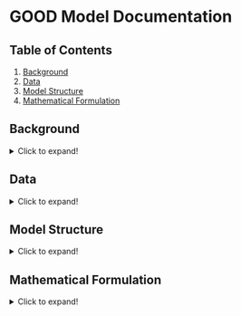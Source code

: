 # GOOD Model Documentation

## Table of Contents
1. [Background](#background)
2. [Data](#data)
3. [Model Structure](#model-structure)
4. [Mathematical Formulation](#mathematical-formulation)

## Background
<details>
<summary>Click to expand!</summary>

The Grid Optimized Operation Dispatch (GOOD) model was developed by Prof. Alan Jenn to investigate the impact of transportation electrification policies on the electric grid. The first version of the GOOD model relied on a combination of R (pre- and post-processing data) and GAMS (optimization). The present version is open source leveraging Python’s object-oriented programming structure and host of third-party libraries. The model uses Pyomo, a Python optimization package enabling LP, MIP, NLP, and a variety of other problem types.

### Purpose & Target User Group
The model is intended for researchers and policy makers to assess the impact of transportation decarbonization policies on the electric grid. It enables to conduct independent analysis within common modeling framework and shared data inputs to better evaluate the outcomes of different policy approaches.

### Prior Work & Use
The model has been used by Prof. Alan Jenn in prior work, including:

- Alan Jenn. "Emissions of electric vehicles in California's transition to carbon neutrality." Applied Energy. (2023). [DOI](https://doi.org/10.1016/j.apenergy.2023.120974)
- Wanshi Hong, Alan Jenn, and Bin Wang. "Electrified autonomous freight benefit analysis on fleet, infrastructure and grid leveraging Grid-Electrified Mobility (GEM) model.” Applied Energy. (2023) [DOI](https://doi.org/10.1016/j.apenergy.2023.120760)
- Yanning Li, Xinwei Li, and Alan Jenn. "Evaluating the emission benefits of shared autonomous electric vehicle fleets: A case study in California." Applied Energy. (2022). [DOI](https://doi.org/10.1016/j.apenergy.2022.119638)
- Fan Tong, Derek Wolfson, Alan Jenn, Corinne D. Scown, and Maximilian Auffhammer. "Energy consumption and charging load profiles from long-haul truck electrification in the United States." Environmental Research: Infrastructure and Sustainability 1, no. 2 (2021). [DOI](https://doi.org/10.1088/2634-4505/ac186a)
- Fan Tong, Alan Jenn, Derek Wolfson, Corrine Scown, Maximilian Auffhammer. “Health and Climate Impacts from Long-Haul Truck Electrification.” Environmental Science & Technology. (2021). [DOI](https://doi.org/10.1021/acs.est.1c01273)
- Colin JR Sheppard, Alan T. Jenn, Jeffery Buyers Greenblatt, Gordon S. Bauer, and Brian F. Gerke. “Private Versus Shared, Automated Electric Vehicles for US Personal Mobility: Energy Use, Greenhouse Gas Emissions, Grid Integration and Cost Impacts.” Environmental Science & Technology. (2021). [DOI](https://doi.org/10.1021/acs.est.0c06655)
- Alan Jenn, Kyle Clark-Sutton, Michael P. Gallaher, and Jeffrey Petrusa. “Environmental impacts of extreme fast charging.” Environmental Research Letters. (2020). [DOI](https://doi.org/10.1088/1748-9326/ab9870)
- Colin JR Sheppard, Gordon S. Bauer, Brian F. Gerke, Jeffery B. Greenblatt, Alan T. Jenn, and Anand R. Gopal. “A joint optimization scheme for the planning and operations of shared, autonomous, electric vehicle fleets serving mobility on demand”. Transportation Research Record (2019), pp. 1–19. [DOI](https://doi.org/10.1177/0361198119838270)

</details>

## Data
<details>
<summary>Click to expand!</summary>

### Data Sources

The model leverages data from the Environmental Protection Agency’s (EPA) [Emissions & Generation Integrated Database (eGRID)](https://www.epa.gov/egrid), [National Electric Energy Data System (NEEDS)](https://www.epa.gov/power-sector-modeling/national-electric-energy-data-system-needs) database, and [Power Sector Modeling Platform Using IPM](https://www.epa.gov/power-sector-modeling/2023-reference-case). The databases provide the portfolio of generators, their corresponding emission factors, and the capacity and cost of different generation resources for capacity expansion planning. Most of the input parameters are contained within eGRID and NEEDS.

#### eGRID
There is one input from eGRID: power plant characteristics.

**File: egrid2020_data_plants.csv**

This file contains attribute information about power plants in the US. Location information of interest includes:
- `UTLSRVNM` = utility
- `NERC` = NERC region
- `SUBRGN` = NEMS region
- `FIPSST` = State (FIPS code)
- `FIPSCNTY` = County (FIPS code)
- `LAT` = Latitude coordinates
- `LON` = Longitude coordinates
- `PLPRMFL` = Primary fuel
- `PLNOXRTA` = Annual emissions rate of NOx [lb/MWh]
- `PLSO2RTA` = Annual emissions rate of SO2 [lb/MWh]
- `PLCO2RTA` = Annual emissions rate of CO2 [lb/MWh]
- `PLCH4RTA` = Annual emissions rate of CH4 [lb/MWh]
- `PLN2ORTA` = Annual emissions rate of N2O [lb/MWh]

#### NEEDS
There are two primary files for NEEDS: power plant characteristics by IPM region and inter-IPM region transmission capacity and cost.

**File: needs_v617_parsed.csv**

This file contains attribute information about power plants in the US including:
- `RegionName` = IPM region
- `StateName` = State
- `CountyName` = County
- `PlantType` = Plant Type
- `FuelType` = Fuel Type
- `FossilUnit` = Indicator for fossil plant
- `Capacity` = Plant power capacity [MW]
- `Firing` = Type of firing system in coal plants
- `Bottom` = Type of bottom ash in coal plants
- `EMFControls` = Emission factor controls in coal plants
- `FuelCostTotal` = Annual cost of fuel [$]
- `FuelUsedTotal` = Annual volume of fuel used [MMBtu]
- `VOMCostTotal` = Cost of variable operations and maintenance [$/MWh]

Firing, Bottom, and EMFControls are necessary to pair with a separate dataset to get an approximation of the particulate emissions from coal plants.

The eGrid and NEEDS files can be merged via the ORISPL (in eGRID) and ORISCode (in NEEDS) columns, referring to the ORIS ID that is a standardized index for power plants in the United States.

**File: needs_v6_transmission.csv**

This file contains all information related to the parameters *c<sup>transCost</sup>* and *c<sup>transCap</sup>*. All combination of regions that have some capacity or transmission tariff (wheeling costs) are contained within this file. One important thing to note is that the transmission values are not symmetrical, capacity in one direction does not necessarily mean that the same capacity exists in the other direction.

### Data Parsing

#### Understanding fuel types
There are several different columns across the two datasets that provide indicators for what type of fuel a power plant uses to generate electricity. This isn’t entirely straightforward because a power plant can have multiple units or generators, and they may not always use the same fuel. For example, you could have a coal plant that has an oil generator backup (since this can be used to provide on-site power, or to even assist in the startup of the primary boiler). For the most part, the PLPRMFL provides the best sense of this, as it designates the dominant fuel as the primary fuel type for a power plant. However, there are sometimes reporting exemptions for power plants under a certain size, or if they have been exempted from emissions reporting through legacy policies - leading to a few instances of blank fuel types in the eGRID dataset. We can fix these by examining the plant categories in the NEEDS dataset and parsing in the correct fuel type. 

#### Fixing fuel costs
For all thermal generators, fuel costs (‘dispatch costs’) are not directly included within the dataset. They are calculated by combining total annual fuel cost, total annual fuel used, and heat rate to produce a cost per MWh.

![Fuel Cost Equation](https://latex.codecogs.com/svg.image?%7Bfuelcost%7D=%5Cleft(%5Cfrac%7BFuelCostTotal%7D%7BFuelUsedTotal%7D%5Cright)%5Ctimes%7BHeatRate%7D)

The fuel costs are further modified to account for generators with $0 fuel costs. First, for simplicity, we set the fuel costs of hydro and pumped storage to 0 and aim to modify constraints on water supply directly through constraints. Second, fossil plants that have reported costs of \$0 for their fuel supply we assign costs of fuel equal to the average cost of the same fuel within the same IPM region (accounting for inter-regional variability in fuel costs). Fuel costs are assigned by sampling the distribution of costs from neighboring regions for the same generator type and mapping the distribution sample to the $0 generators. The sample is grouped by location, generator type, and plant capacity to capture differences in costs due to capacities (e.g., economies of scale). This approach ensures the economic dispatch operation of the model is tied more closely to capacity of plants. If the sampling did not include capacity, then high capacity, $0 generators may have a low-capacity generator cost applied, which would not accurately reflect the different operating conditions due to capacity. 

#### Fixing emission rates
Many non-combustion plants have reported emission rates in the eGRID dataset typically due to on-site backup generators. To simplify, the emissions are simply set to 0 for these generators. For fossil plants that do not have information on emission rates, we set emissions to be equivalent to the average plant of the same fuel type with a similar overall capacity and heat rate.

**File: c01s01.pdf - c01s11.pdf**
These series of files provide information on particulate emission rates of different types of plants and allow us to supplement the emissions rates tracked by eGRID with additional information on condensable PM emissions rates. Each .pdf file contains information on the emissions associated with corresponding fuel types, broken down by specific attributes of each generator. The modifications look something like:

#### Aggregating generators
The raw data includes ~19,000 generators across the IPM regions. Including all generators in the model would cause the model to grow exponentially in size and become intractable to solve. To correct this, the generators are aggregated by IPM region grouped around heat rate, emissions rate, and fuel cost. In order retain model fidelity, generators are not aggregated into a single unit or type; for example, all combined cycle natural generators are combined into a single unit within the region. Prior model versions have settled around 5,000 generators across all US IPM regions as the appropriate amount of ensure model tractability and fidelity of results. 

Presently, the raw data is condensed to 5,000 generators by creating a node-link graph from each IPM region where each generator is a node and assigning the heat rate, emissions rate, and cost as node characteristics. In general, this approach applies k-means clustering to a graph.  Within the link component,  the ‘distance’ or difference between each nodal element is calculated between the source and target. Next, a weighted distance (difference) function is used to compose all the nodal characteristics into a single metric – ‘weighted distance’. The weighted distance is, 

![Weighted Distance Equation](https://latex.codecogs.com/svg.image?%5CLARGE%20e%5E%7B-%5Cleft%5Bw_1%5Ctimes%5Cfrac%7Blink_%7Bemissionsrate%7D%7D%7Blimit_%7Bemissionsrate%7D%7D&plus;w_2%5Ctimes%5Cfrac%7Blink_%7Bheatrate%7D%7D%7Blimit_%7Bheatrate%7D%7D&plus;w_3%5Ctimes%5Cfrac%7Blink_%7Bfuelcost%7D%7D%7Blimit_%7Bfuelcost%7D%7D%5Cright%5D%7D)

where *w<sub>1</sub>*, *w<sub>2</sub>*, and *w<sub>3</sub>* are equal to 1. The links are filtered by setting the maximum ‘distance’ or difference for each metric (emissions rate = 2,000; heat rate = 2,000; fuel costs = 10). The filtering enables a user to flexibly set the limits for which generators should be linked together in each graph. Once the links are filtered, the communities are found using the weighted distance values calculated; communities are groupings of nodes like clusters of data points used in traditional k-means analysis. The communities are found using the networkx.greedy_modularity_communities where weight is set the ‘weighted_distance’. The weighting determines which links should be prioritized when identifying a community. Thus, if the weights (*w<sub>1</sub>*, *w<sub>2</sub>*, and *w<sub>3</sub>*) are changed then a community will be formed that reflects either emissions rate, heat rate, or fuel cost more. For example, if a user wants is performing a model run that requires more specific emissions results, they will decrease the weight placed emissions rate as the exponential decay function will minimize the impact of higher weights and increase the impact of lower weights. The number of communities can be adjusted by changing the resolution. To reached ~5,000 generators, the resolution is set to 1.1. 

#### Power Sector Modeling Platform
The Power Sector Modeling Platform provides multiple datasets: 

- **File: Table 4-39 Wind Generation Profiles in EPA Platform v6.csv**
This file contains capacity factor information for wind turbines in kWh generation per MW of capacity. This information is broken down by IPM region, resource group, month, day of the month, and hour. This provides information on c^windCF.
- **File: table_2-2_load_duration_curves_used_in_epa_platform_v6.csv**
This file contains information on the demand loads in each IPM region, broken down by month, day, and hour of the year. This provides information on c^demandLoad.
- **File: table_4-38_onshore_regional_potential_wind_capacity_mw_by_trg_and_cost_class_in_epa_platform_v6.csv**
This file contains information on the maximum available wind resource (MW) broken down by IPM region, resource group, and cost class. This provides information on c^windMax.
- **File: table_4-40_capital_cost_adder_for_new_onshore_wind_plants_in_epa_platform_v6.csv**
This file contains information on the capital cost of installing new wind resources ($/MW) broken down by IPM region, resource group, and cost class. This provides information on c^windCost.
- **File: table_4-41_solar_photovoltaic_regional_potential_capacity_mw_by_resource_and_cost_class_in_epa_platform_v6.csv**
This file contains information on the maximum available source resource (MW) broken down by IPM region, resource group, and cost class. This provides information on c^solarMax.
- **File: table_4-43_solar_photovoltaic_generation_profiles_in_epa_platform_v6.csv**
This file contains capacity factor information for solar PV in kWh generation per MW of capacity. This information is broken down by IPM region, resource group, month, day of the month, and hour. This provides information on c^solarCF.
- **File: table_4-44_capital_cost_adder_for_new_solar_pv_plants_in_epa_platform_v6.csv**
This file contains information on the capital cost of installing new solar resources ($/MW) broken down by IPM region, resource group, and cost class. This provides information on c^solarCost.
- **File: Table 3-23 State Power Regulations included in EPA Platform v6.pdf**
This file contains state-level regulations that provide guidance for formation of constraints that allow for the GOOD model to reflect restrictions on operations of power generation units throughout the country. Different constraints are likely needed to capture the variety of regulations.

</details>

## Model Structure
<details>
<summary>Click to expand!</summary>

The GOOD Model leverages the object-oriented structure of Python. Using Pyomo, the model reflects the mathematical formulation—sets, parameters, variables, objectives, and constraints—as Pyomo objects. The model will still utilize Pyomo components—sets, parameters, variables, objective, and constraints. Importantly, all Pyomo does is write a `.lp` file that is passed to a solver (i.e., CBC, Gurobi, HiGHS, etc.). The solver is the component which finds the optimal solution while Pyomo serves as the interface to it. Solvers are either free (CBC, GLPK, HiGHS) or require a commercial license (Gurobi). As this model intends to be open source, it will use a free solver. If a user has access to a commercial solver, they can easily insert it into the model.

### Data Input Pre-processing
Dependencies:
- `pandas`
- `numpy`
- `networkx`
- `json`

### Optimization
Modules:
- `opt_model.py`
- `RegionNode.py`
- `Generator.py`
- `Solar.py`
- `Wind.py`
- `Storage.py`
- `Load.py`
- `Transmission.py`

Dependencies:
- `Pyomo`

The model structure reflects a node-link graph where the nodes are each region, and the links are the transmission lines connecting the regions. Structuring the model as a graph better reflects the physical architecture of the electric grid, and it more easily enables the use of Python objects. The model includes seven objects stored within a similarly named module:

- `RegionNodes`
- `Transmission`
- `Generators`
- `Solar`
- `Wind`
- `Storage`
- `Load`

The objects are accessed by the optimization module (`opt_model.py`). The class parses the data, instantiates the model, creates the region and transmission objects, collects the parameters, variables, objectives, and constraints created in the objects, solves the model, and returns the results (Figure 1).

![GOOD Model structure diagram](good_structure.png)

RegionNodes and Transmission are the primary objects through which the other objects are accessed. Mirroring the mathematical formulation and the physical representation of the grid, each region hosts generators, solar, wind, storage, and load. Pyomo model components (sets, parameters, variables, objective, constraints) are created for each RegionNode by the corresponding object – Generator, Solar, Wind, Storage, or Load. For example, the Generator class handles the generator capacity and cost data translating each into parameters, the generation decision variable, the generation term for the objective function, and generation-specific constraints. A similar process is completed for the Link objects.

Generalizing the model attributes in this way enables more flexible and extensible modeling for future needs. For instance, a user could model specific managed charging approaches or other demand response strategies by adjusting data inputs to the Load class or add a completely new object to handle load modification. Either change could be implemented without significantly impacting other parts of the model. 

### Diagnostics
Module:
- `diagnostics.py`

Dependencies:
- `pandas`
- `numpy`
- `matplotlib.pyplot`
- `seaborn`

To validate the model, there are four diagnostic metrics used to compare baseline outputs:
- Total kWh generated
- Total CO2e emitted
- Annual fuel mix
- Supply-demand balancing

The metrics used 2021 data as the baseline from eGRID and NEEDs. The diagnostics metrics are found on [Historical eGRID Data](https://www.epa.gov/egrid/historical-egrid-data):
- Total kWh generated: Summary Tables (xlsx) Table 2
- Total CO2e emitted: Summary Tables (xlsx) Table 1 & Table 2
- Annual fuel mix: Summary Tables (xlsx) Table 2, row 31 ('Generation Resource Mix (percent)')

### Results Processing
Modules:
- `opt_model.py`

Dependencies:
- `matplotlib.pyplot`
- `plotly`
- `pandas`

Model results are generated in the `results()` function within each object—`Generator`, `Solar`, `Wind`, `Storage`, and `Transmissions`. `RegionNode` calls the `results()` function for the region-specific objects. All results are gathered within `opt_model` and appended to the node-link graph data input. Results are accessed via `<variable_assigned_to_model>.results[<region_name>]`.

To enable ease of analysis and use, the module generates the raw results as a `.csv` or `.json` and provides a series of summary plots that can be directly included in a report and examined locally using `plotly` via `streamlit`. The module allows the user to return all plots by region, balancing authority, or state. The default plots display results nationally. The plots included:
- Generation mix
	- Hourly mix as a stacked line plot
	- Annual mix by region as a stacked bar chart
- Emissions rate
	- Hourly mix as a stacked line plot
	- Annual mix by region as stacked bar chart
	- Annual CO2e by region as a shaded map
- Stationary storage operating curve
	- Charged & discharge curve as a line chart by region
- Map of new solar and wind capacity
	- Circles mapped to region varied by size to reflect built capacity

</details>

## Mathematical Formulation
<details>
<summary>Click to expand!</summary>

The mathematical formulation is defined in part by the input data; however, it still reflects still reflects the node-link graph that form the basis of the code structure. There is some balance to this as we think about the generalizability of the model versus what is dictated by the data, we are using so keep this in mind as you consider the model.

### 4.1 Sets

- *g*: Set of all generators. {n~10<sup>3</sup>}
	- *hydro*: A subset of *g*, representing the set of hydroelectric generators.
- *wrc*: Wind resource classes. {n~10<sup>1</sup>}
- *src*: Solar resource classes. {n~10<sup>1</sup>}
- *cc*: Cost classes.
- *t*: Time periods represented in the model, defaulting to hourly. {n~10<sup>3</sup>}
- *r*: Set of regions used in the model, defaulting to IPM regions in most versions. {n~10<sup>2</sup>}
	- *o*, *p*: Alias set of *r*, used for bookkeeping purposes when you need to use the same sets more than once in a single equation (i.e., for transmission when you need to represent "from" and "to").

Importantly, *r* is represented as each RegionNode object and is not used as a typical index set. Instead, region-specific parameters, decision variables, objective terms, and constraints are created. The pyomo object names contain each region name. For example, the generation decision variable is names model.[r]\_generation where r is the name of the IPM region. When reviewing the parameters, objective function, and constraints, *r* should be interpreted as an object whereas all other sets can be interpreted as traditional sets.

*wrc* and *src* reflect the quality –  “really good”, “good”, “okay”, “somewhat bad”, “really bad” and amount of solar irradiation and wind resources. The input data provide distinctions for capacity factors, costs of generation, and transmission costs for different classes of these resources in each of the regions, thus giving much more accurate representation of renewable resources.

Within the model, the sets are represented as the model object name – *model* – followed by the set name. For example, the time set is *model.t*. 

There are several additional sets that can be incorporated depending on the scenario needs: 

- *d*: different set of time periods represented in the model, defaulting to daily. This has been primarily used to represent constraints for charge management where EV load demands have to be fulfilled at a daily level. (this is one area to think about carefully when generalizing) {n~10<sup>2</sup>}
- *s*: set of regions used in the model corresponding to states (usually for policy constraints) {n~10<sup>2</sup>}
- *gtor<sub>g,r<sub>*: 2-dimensional set mapping generators *g* to regions *r*
- *gtos<sub>g,s<sub>*: 2-dimensional set mapping generators *g* to states *s*
- *ttod<sub>t,d<sub>*: 2-dimensional set mapping time period (hours) *t* to time period (days) *d*

### 4.2 Parameters

- *c<sub>r,g</sub><sup>genCost</sup>*: the cost to generate a unit of power from generator *g* in region *r* [$/MW]
- *c<sub>r,g</sub><sup>genMax</sup>*: the maximum generation capacity of generator *g* in region *r* [MW]

#### Transmission:
- *c<sub>r,o</sub><sup>transCost</sup>*: the wheeling costs associated with transmitting power from region *r* to region *o* [$/MW]
- *c<sub>r,o</sub><sup>transCap</sup>*: the maximum transmission capacity between regions *r* and *o* [MW]
- *c<sup>transLoss</sup>*: the losses associated with transmitting power between regions; in this model, it is fixed regardless of distance [unitless fraction]

#### Solar:
- *c<sub>r,src</sub><sup>solarCap</sup>*: the existing capacity of solar generation of a specific resource class *src* in region *r* [MW]
- *c<sub>r,src</sub><sup>solarMax</sup>*: the maximum solar capacity of specific resource class *src* and cost class *cc* in region *r* [MW]
- *c<sub>r,src,cc</sub><sup>solarCost</sup>*: the cost of new solar capacity of specific resource class *src* in region *r* [$/MW]
- *c<sub>r,src,t</sub><sup>solarCF</sup>*: the capacity factor of solar generators of a specific resource class *src* in region *r* in a given time period *t* [unitless fraction]
- *c<sub>r,src</sub><sup>solarTransCost</sup>*: the cost to build transmission for new solar capacity of a specific resource class *src* in region *r* [$/MW]

#### Wind:
- *c<sub>r,wrc</sub><sup>windCap</sup>*: the existing capacity of wind generation of a specific resource class *wrc* in region *r* [MW]
- *c<sub>r,wrc,cc</sub><sup>windMax</sup>*: the maximum wind capacity of specific resource class *wrc* and cost class *cc* in region *r* [MW]
- *c<sub>r,wrc,cc</sub><sup>windCost</sup>*: the cost of new wind capacity of specific resource class *wrc* and cost class *cc* in region *r* [$/MW]
- *c<sub>r,wrc,t</sub><sup>windCF</sup>*: the capacity factor of wind generators of a specific resource class *wrc* in region *r* in a given time period *t* [unitless fraction]
- *c<sub>r,wrc</sub><sup>windTransCost</sup>*: the cost to build transmission for new wind capacity of a specific resource class *wrc* in region *r* [$/MW]

#### Storage:
- *c<sub>r</sub><sup>storCap</sup>*: the maximum storage capacity of storage assets in region *r* [MWh]
- *c<sup>storLoss</sup>*: the roundtrip efficiency of energy going through storage [unitless fraction]
- *c<sup>storFlowCap</sup>*: the maximum amount of power relative to its capacity that storage can either charge or discharge [unitless fraction]

#### Load:
- *c<sub>r,t</sub><sup>demandLoad</sup>*: the baseload demand for energy in region *r* in time period *t* [MWh]
- *c<sub>r,t</sub><sup>evLoad</sup>*: the demand from charging EVs in region *r* in time period *t* [MWh]
- *c<sub>r,d</sub><sup>evFixedLoad</sup>*: the aggregate daily demand from charging EVs in region *r* over time period *d* [MWh]

#### Policy:
- *c<sub>r</sub><sup>RPS</sup>*: the Renewable Portfolio Standard requirements for renewable generation in a given year in region *r* [unitless fraction]
- *c<sub>s</sub><sup>importLimit</sup>*: the maximum import of electricity into a specific state [MWh]
- *c<sub>s</sub><sup>pollutionLimit</sup>* (placeholder for cross-state pollution): the maximum limit of pollution emitted in region *s* (can represent multiple pollutants if needed - another index would be needed probably) [mass]

### Decision Variables<sub></sub><sup></sup>
- *x<sub>r,g,t</sub><sup>gen</sup>*: for each generator *g*, this variable determines how much energy is being produced in each time period *t* in region *r*. The units are technically Megawatts [MW] but, conveniently when *t* is defined as an hourly period, the amount *x<sub>gen</sub>* also represents the energy produced in that time period [MWh] (since you are multiplying by 1 hour).
- *x<sub>r,o,t</sub><sup>trans</sup>*: this variable tells us the power being sent in a transmission line from region *r* to region *o* during time period *t* [MW].
- *x<sub>r,src,cc</sub><sup>solarNew</sup>*: the amount of new solar generation capacity to add of a specific solar resource class *src* in region *r* [MW].
- *x<sub>r,wrc,cc</sub><sup>windNew</sup>*: the amount of new wind generation capacity to add of a specific wind resource class *wrc* in region *r* [MW].
- *x<sub>r,t</sub><sup>storSOC</sup>*: the aggregate state-of-charge of storage in a region *r* in time period *t* [MWh].
- *x<sub>r,t</sub><sup>storCharge</sup>*: the amount of power from the grid used to charge storage in region *r* in time period *t* [MW].
- *x<sub>r,t</sub><sup>storDischarge</sup>*: the amount of power discharged by storage to the grid in region *r* in time period *t* [MW].

Possible additions:

- *x<sub>r,t</sub><sup>evLoad</sup>*: the charging demand from electric vehicles in a region *r* in time period *t*. This is only a decision variable in scenarios where we allow an operator to do managed charging (hence controlling the total load that the grid must satisfy) - otherwise, this variable would be represented as a fixed parameter (when smart charging is "turned off") [MW].
- V2G representation: More nuanced storage representation (instead of aggregating storage within a region, hence assuming uniformity of the storage resource) - but this could dramatically increase computational complexity.

### Objective Function

This objective function minimizes the cost to operate (dispatch) and build out (capacity expansion) of the bulk power system.

![Objective Function](https://latex.codecogs.com/svg.image?%5Csum_r%7B%5Csum_g%7B%5Csum_t%20x%5E%7Bgen%7D_%7Br,g,t%7Dc%5E%7BgenCost%7D_%7Br,g%7D%7D%7D&plus;%5Csum_r%7B%5Csum_o%7B%5Csum_t%20x%5E%7Btrans%7D_%7Br,o,t%7Dc%5E%7BtransCost%7D_%7Br,o%7D%7D%7D%5C%5C&plus;%5Csum_r%7B%5Csum_%7Bsrc%7D%7B%5Csum_%7Bcc%7D%7Bx%5E%7BsolarNew%7D_%7Br,src,cc%7D%5Cleft(c%5E%7BsolarCost%7D_%7Br,src,cc%7D&plus;c%5E%7BsolarTransCost%7D_%7Br,src%7D%5Cright)%7D%7D%7D&plus;%5Csum_r%7B%5Csum_%7Bwrc%7D%7B%5Csum_%7Bcc%7D%7Bx%5E%7BwindCost%7D_%7Br,wrc,cc%7D%5Cleft(c%5E%7BwindCost%7D_%7Br,wrc,cc%7D&plus;c%5E%7BwindTransCost%7D_%7Br,wrc%7D%5Cright)%7D%7D%7D)

There are two key items to note: 
- Set *r* is present within the formulation, but is not directly present the code as described in 4.1
- Dispatch and capacity are going to be in vastly different units - but at the end of the day solar capacity only really cares about its comparative cost to wind capacity (due to the constraints we use later on).

Additional components can be added to the objective to model different policy scenarios, load modification schemes, such as EV V2G, and potentially other elements provided they are related to EVs and transportation electrification: 
- Carbon pricing
- Pollution pricing (data is available for this)
- Economic capacity expansion
	- Storage capacity costs
- EV V2G generation - may not necessarily belong in the objective function (depending on how we want to set things up)
- New transmission capacity

### Constraints
All constraints applied in the model.

#### Energy Balance

![Energy Balance](https://latex.codecogs.com/svg.image?%5Csum_%7Br%7D%5Csum_%7Bg%7D%5Csum_%7Bt%7Dx%5E%7Bgen%7D_%7Br,g,t%7D&plus;%5Csum_%7Br%7D%5Csum_%7Bsrc%7D%5Csum_%7Bcc%7D(x%5E%7BsolarNew%7D_%7Br,src,cc%7D&plus;c%5E%7BsolarCap%7D_%7Br,src,cc%7D)c%5E%7BsolarCF%7D_%7Br,src,t%7D&plus;%5C%5C%5Csum_%7Br%7D%5Csum_%7Bwrc%7D%5Csum_%7Bcc%7D(x%5E%7BwindNew%7D_%7Br,wrc,cc%7D&plus;c%5E%7BwindCap%7D_%7Br,wrc,cc%7D)c%5E%7BwindCF%7D_%7Br,wrc,t%7D&plus;%5Csum_%7Bo%7D%5Csum_%7Br%7D%5Csum_%7Bt%7Dx%5E%7Btrans%7D_%7Br,o,t%7Dc%5E%7BtransLoss%7D%5C%5C-%5Csum_%7Br%7D%5Csum_%7Bp%7D%5Csum_%7Bt%7Dx%5E%7Btrans%7D_%7Br,t,p%7D-%5Csum_%7Br%7D%5Csum_%7Bt%7Dc%5E%7Bload%7D_%7Br,t%7D%5Cge%200%5C;%5Cforall%5C;(r,t))

This constraint forces generation to (at least) match load. Dispatchable generation is fairly straightforward and represented by *x<sup>gen</sup>*. Renewable resources are automatically dispatched based on their capacity and corresponding capacity factors. Lastly, transmission is handled by two terms relative to region “r”: everything going into *r* is represented by the *x<sub>r,o,t</sub><sup>trans</sup>* term and everything going out of *r* is represented by the *x<sub>r,p,t</sub><sup>trans</sup>* term. Demand is divided into baseload demand and EV charging demand, both of which are fixed over the course of a full year.

##### Energy Balance (Smart Charging)

![Energy Balance Smart Charging](https://latex.codecogs.com/svg.image?%5Csum_%7Br%7D%5Csum_%7Bg%7D%5Csum_%7Bt%7Dx%5E%7Bgen%7D_%7Br,g,t%7D&plus;%5Csum_%7Br%7D%5Csum_%7Bsrc%7D%5Csum_%7Bcc%7D(x%5E%7BsolarNew%7D_%7Br,src,cc%7D&plus;c%5E%7BsolarCap%7D_%7Br,src,cc%7D)c%5E%7BsolarCF%7D_%7Br,src,t%7D&plus;%5C%5C%5Csum_%7Br%7D%5Csum_%7Bwrc%7D%5Csum_%7Bcc%7D(x%5E%7BwindNew%7D_%7Br,wrc,cc%7D&plus;c%5E%7BwindCap%7D_%7Br,wrc,cc%7D)c%5E%7BwindCF%7D_%7Br,wrc,t%7D&plus;%5Csum_%7Bo%7D%5Csum_%7Br%7D%5Csum_%7Bt%7Dx%5E%7Btrans%7D_%7Br,o,t%7Dc%5E%7BtransLoss%7D%5C%5C-%5Csum_%7Br%7D%5Csum_%7Bp%7D%5Csum_%7Bt%7Dx%5E%7Btrans%7D_%7Br,t,p%7D-%5Csum_%7Br%7D%5Csum_%7Bt%7D%5Cleft(c%5E%7Bload%7D_%7Br,t%7D&plus;x%5E%7BevLoad%7D_%7Br,t%7D%5Cright)%5Cge%200%5C;%5Cforall%5C;(r,t))

This constraint is an alternative scenario to the original Energy Balance Constraint, the only difference being that the charging demand term is no longer fixed and is instead represented as a decision variable. This means that the operator can adjust the demand to best meet the requirements of the grid.

##### Energy Balance (EV Load)

![Energy Balance EV Load](https://latex.codecogs.com/svg.image?%5Csum_%7Bt%5Cepsilon%20ttod_%7Bt,d%7D%7D%7Bx%5E%7BevLoad%7D_%7Br,t%7D-c%5E%7BevFixedLoad%7D_%7Br,d%7D%7D%5Cge0;%5Cforall(r,d))

To ensure that some aggregate charging load is met, this constraint requires that the total daily load is fulfilled in situations where managed charging happens (i.e. Energy Balance alternate)--this is what prevents the operator from simply choosing not to charge any of the vehicles and setting *x<sup>evLoad</sup>* to 0. More nuances can be added to this constraint: e.g., further constraints on charging times from travel behavior, etc.

#### Generator Capacity

![Generator Capacity](https://latex.codecogs.com/svg.image?c%5E%7BmaxGen%7D_g-x%5E%7Bgen%7D_%7Bg,t%7D%5Cge%200%5C;%5Cforall%5C;(g,t))

This constraint prevents power plants from producing more power than the rated capacity of the generator.

#### Storage
##### Storage Capacity

![Storage Capacity](https://latex.codecogs.com/svg.image?c%5E%7BstorCap%7D-x%5E%7BstorSOC%7D_%7Br,t%7D%5Cge%200;%5Cforall(r,t))

This constraint prevents storage units from storing more energy than the rated capacity of the storage system.

##### Storage State-of-Charge

![Storage SOC](https://latex.codecogs.com/svg.image?x%5E%7BstorSOC%7D_%7Br,t%7D-x%5E%7BstorSOC%7D_%7Br,t-1%7D-x%5E%7BstorCharge%7D_%7Br,t-1%7Dc%5E%7BstorLoss%7D&plus;x%5E%7BstorDischarge%7D_%7Br,t-1%7D=0%5C;%5Cforall%5C;(r,t))

This constraint balances the storage state-of-charge in each time period. It states that the SOC can be calculated by taking the previous time period’s SOC, adding the energy from charging the battery and subtracting the energy discharged from the battery in the same time period. Note that the storage will never choose to charge/discharge at the same time due to the roundtrip efficiency loss (which will ultimately increase the cost in the objective function).

##### Storage Flow Limits (Charging)

![Storage Flow Charging](https://latex.codecogs.com/svg.image?c%5E%7BstorCap%7Dc%5E%7BstorFlowCap%7D-x%5E%7BstorCharge%7D_%7Br,t%7D%5Cge%200;%5Cforall(r,t))

This constraint prevents storage units from charging faster than their max charge rate.

##### Storage Flow Limits (Discharging)

![Storage Flow Discharging](https://latex.codecogs.com/svg.image?c%5E%7BstorCap%7Dc%5E%7BstorFlowCap%7D-x%5E%7BstorDischarge%7D_%7Br,t%7D%5Cge%200;%5Cforall(r,t))

This constraint prevents storage units from discharging faster than their max discharge rate.

#### Renewable Resource Capacity

![Solar Cap](https://latex.codecogs.com/svg.image?c%5E%7BsolarMax%7D_%7Br,src,cc%7D-x%5E%7BsolarNew%7D_%7Br,src,cc%7D%5Cge%200;%5Cforall(r,src,cc))

This constraint prevents more solar capacity being built than a given region can host. 

![Wind Cap](https://latex.codecogs.com/svg.image?c%5E%7BwindMax%7D_%7Br,wrc,cc%7D-x%5E%7BwindNew%7D_%7Br,wrc,cc%7D%5Cge%200;%5Cforall(r,wrc,cc))

This constraint prevents more wind capacity being built than a given region can host. 

#### Policy Constraints
##### Renewable Portfolio Standards

![RPS](https://latex.codecogs.com/svg.image?%5Csum_t%7B%5Csum_%7Bsrc%7D%7B%5Csum_%7Bwrc%7D%7B%5Cleft(%5Cleft(x%5E%7BsolarNew%7D_%7Br,src%7D&plus;c%5E%7BsolarCap%7D_%7Br,src%7D%5Cright)c%5E%7BsolarCF%7D_%7Br,t,src%7D&plus;%5Cleft(x%5E%7BwindNew%7D_%7Br,src%7D&plus;c%5E%7BwindCap%7D_%7Br,src%7D%5Cright)c%5E%7BwindCF%7D_%7Br,t,src%7D%5Cright)%7D%7D%7D-c%5E%7BRPS%7D_%7Br%7D%5Csum_%7Bt%7D%7B%5Csum_%7Bg%5Cepsilon%20gtor_%7Bg,r%7D%7D%7Bx%5E%7Bgen%7D_%7Bg,t%7D%7D%7D%5Cge0;%5Cforall%20r)

This is an important constraint for capacity expansion (non-economic based). This accounts for state-level RPS policies that require a certain percentage (*c<sup>RPS</sup>*) of total generation to come from renewable sources. Constraint is not presently included in the model.

##### Electricity Imports

![Import limits](https://latex.codecogs.com/svg.image?c%5E%7BimportLimit%7D_%7Bs%7D-%5Csum_%7Br,t,s%7Dx%5E%7Btrans%7D_%7Br,t,s%7D%5Cge0;%5Cforall%20s)

Some states have limits on electricity imports (especially for RPS), which we can represent with this constraint. This constraint is not presently included in the model.

</details>
